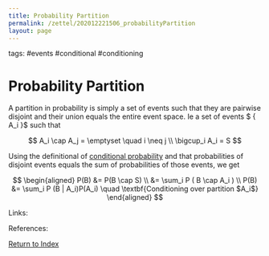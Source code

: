 ```yaml
---
title: Probability Partition
permalink: /zettel/202012221506_probabilityPartition
layout: page
---
```

tags: #events #conditional #conditioning

# Probability Partition

A partition in probability is simply a set of events such that they are pairwise disjoint and their
union equals the entire event space. Ie a set of events $ \{ A_i \}$ such that

$$
A_i \cap A_j = \emptyset \quad i \neq j \\
\bigcup_i A_i = S
$$

Using the definitional of [conditional probability](202012221446_definitionConditionalProbability) and that probabilities of 
disjoint events equals the sum of probabilities of those events, we get

$$
\begin{aligned}
P(B) &= P(B \cap S) \\
&= \sum_i P ( B \cap A_i ) \\
P(B) &= \sum_i P (B | A_i)P(A_i) \quad \textbf{Conditioning over partition $A_i$}
\end{aligned}
$$

Links: 

References: 

[Return to Index](index)
